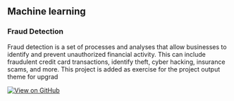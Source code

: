 ## Machine learning

### Fraud Detection

Fraud detection is a set of processes and analyses that allow businesses to identify and prevent unauthorized financial activity. This can include fraudulent credit card transactions, identify theft, cyber hacking, insurance scams, and more.
This project is added as exercise for the project output theme for upgrad

[![View on GitHub](https://img.shields.io/badge/GitHub-View_on_GitHub-blue?logo=GitHub)](https://github.com/ravigowt/FraudDetection)

